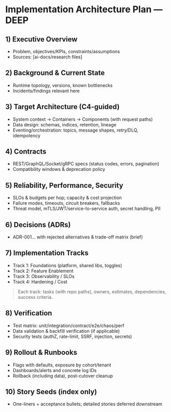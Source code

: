 # Implementation Architecture Plan — DEEP

## 1) Executive Overview
- Problem, objectives/KPIs, constraints/assumptions
- Sources: [ai-docs/research files]

## 2) Background & Current State
- Runtime topology, versions, known bottlenecks
- Incidents/findings relevant here

## 3) Target Architecture (C4-guided)
- System context → Containers → Components (with request paths)
- Data design: schemas, indices, retention, lineage
- Eventing/orchestration: topics, message shapes, retry/DLQ, idempotency

## 4) Contracts
- REST/GraphQL/Socket/gRPC specs (status codes, errors, pagination)
- Compatibility windows & deprecation policy

## 5) Reliability, Performance, Security
- SLOs & budgets per hop; capacity & cost projection
- Failure modes, timeouts, circuit breakers, fallbacks
- Threat model, mTLS/JWT/service-to-service auth, secret handling, PII

## 6) Decisions (ADRs)
- ADR-001… with rejected alternatives & trade-off matrix (brief)

## 7) Implementation Tracks
- Track 1: Foundations (platform, shared libs, toggles)
- Track 2: Feature Enablement
- Track 3: Observability / SLOs
- Track 4: Hardening / Cost
> Each track: tasks (with repo paths), owners, estimates, dependencies, success criteria.

## 8) Verification
- Test matrix: unit/integration/contract/e2e/chaos/perf
- Data validation & backfill verification (if applicable)
- Security tests (authZ, rate-limit, SSRF, injection, secrets)

## 9) Rollout & Runbooks
- Flags with defaults, exposure by cohort/tenant
- Dashboards/alerts and concrete log IDs
- Rollback (including data), post-cutover cleanup

## 10) Story Seeds (index only)
- One-liners + acceptance bullets; detailed stories deferred downstream
